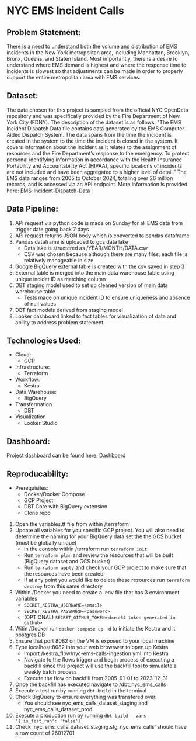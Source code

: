 # NYC EMS Incident Calls

## Problem Statement:
There is a need to understand both the volume and distribution of EMS incidents in the New York metropolitan area, including Manhattan, Brooklyn, Bronx, Queens, and Staten Island. Most importantly, there is a desire to understand where EMS demand is highest and where the response time to incidents is slowest so that adjustments can be made in order to properly support the entire metropolitan area with EMS services.

## Dataset:
The data chosen for this project is sampled from the official NYC OpenData repository and was specifically provided by the Fire Department of New York City (FDNY). The description of the dataset is as follows:
"The EMS Incident Dispatch Data file contains data generated by the EMS Computer Aided Dispatch System. The data spans from the time the incident is created in the system to the time the incident is closed in the system. It covers information about the incident as it relates to the assignment of resources and the Fire Department’s response to the emergency. To protect personal identifying information in accordance with the Health Insurance Portability and Accountability Act (HIPAA), specific locations of incidents are not included and have been aggregated to a higher level of detail."
The EMS data ranges from 2005 to October 2024, totaling over 26 million records, and is accessed via an API endpoint. More information is provided here: [EMS-Incident-Dispatch-Data](https://data.cityofnewyork.us/Public-Safety/EMS-Incident-Dispatch-Data/76xm-jjuj/about_data)

## Data Pipeline:
1. API request via python code is made on Sunday for all EMS data from trigger date going back 7 days
2. API request returns JSON body which is converted to pandas dataframe
3. Pandas dataframe is uploaded to gcs data lake
    - Data lake is structered as /YEAR/MONTH/DATA.csv
    - CSV was chosen because although there are many files, each file is relatively manageable in size
4. Google BigQuery external table is created with the csv saved in step 3
5. External table is merged into the main data warehouse table using unique incidet ID as matching column
6. DBT staging model used to set up cleaned version of main data warehouse table
    - Tests made on unique incident ID to ensure uniqueness and absence of null values
7. DBT fact models derived from staging model
8. Looker dashboard linked to fact tables for visualization of data and ability to address problem statement

## Technologies Used:
* Cloud: 
    - GCP 
* Infrastructure:
    - Terraform
* Workflow:
    - Kestra
* Data Warehouse:
    - BigQuery
* Transformation
    - DBT
* Visualization
    - Looker Studio

## Dashboard:
Project dashboard can be found here: [Dashboard](https://lookerstudio.google.com/s/ifu3CpbM-yI)

## Reproducability:
* Prerequisites:
    - Docker/Docker Compose
    - GCP Project
    - DBT Core with BigQuery extension
    - Clone repo
1. Open the variables.tf file from within /terraform
2. Update all variables for you specific GCP project. You will also need to determine the naming for your BigQuery data set the the GCS bucket (must be globally unique)
    - In the console within /terraform run ```terraform init```
    - Run ```terraform plan``` and review the resources that will be built (BigQuery dataset and GCS bucket)
    - Run ```terraform apply``` and check your GCP project to make sure that the resources have been created
    - If at any point you would like to delete these resources run ```terraform destroy``` from this same directory 
3. Within /Docker you need to create a .env file that has 3 environment variables
    - ```SECRET_KESTRA_USERNAME=<email>```
    - ```SECRET_KESTRA_PASSWORD=<password>```
    - (OPTIONAL) ```SECRET_GITHUB_TOKEN=<base64 token generated in github>```
4. Witin /Docker run ```docker-compose up -d``` to initiate the Kestra and it postgres DB
5. Ensure that port 8082 on the VM is exposed to your local machine
6. Type localhost:8082 into your web browswer to open up Kestra
    - Import /kestra_flow/nyc-ems-calls-ingestion.yml into Kestra
    - Navigate to the flows trigger and begin process of executing a backfill since this project will use the backfill tool to simualate a weekly batch process
    - Execute the flow on backfill from 2005-01-01 to 2023-12-31
7. Once the backfill has executed navigate to /dbt_nyc_ems_calls
8. Execute a test run by running ```dbt build``` in the terminal
9. Check BigQuery to ensure everything was transfered over.
    - You should see nyc_ems_calls_dataset_staging and nyc_ems_calls_dataset_prod
10. Execute a production run by running ```dbt build --vars '{'is_test_run': 'false'}```
11. Check 'nyc_ems_calls_dataset_staging.stg_nyc_ems_calls' should have a row count of 26012701